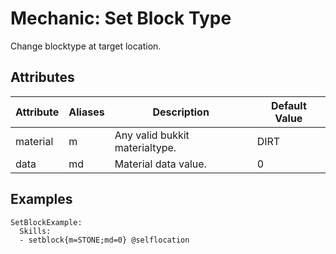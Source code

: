 Mechanic: Set Block Type
========================

Change blocktype at target location.

Attributes
----------

| Attribute | Aliases | Description                    | Default Value |
|-----------|---------|--------------------------------|---------------|
| material  | m       | Any valid bukkit materialtype. | DIRT          |
| data      | md      | Material data value.           | 0             |

  

Examples
--------

    SetBlockExample:
      Skills:
      - setblock{m=STONE;md=0} @selflocation
